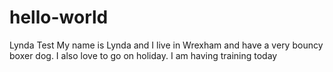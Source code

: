 # hello-world
Lynda Test
My name is Lynda and I live in Wrexham and have a very bouncy boxer dog.
I also love to go on holiday.
I am having training today
